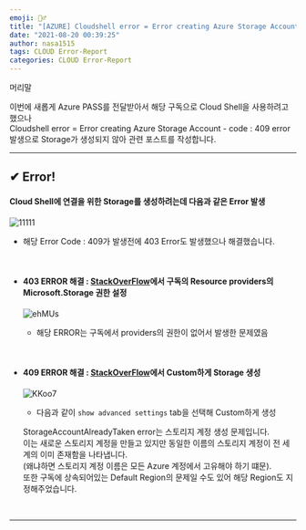 ```yaml
---
emoji: 🤦‍♂️
title: "[AZURE] Cloudshell error = Error creating Azure Storage Account - code : 409"
date: "2021-08-20 00:39:25"
author: nasa1515
tags: CLOUD Error-Report 
categories: CLOUD Error-Report
---
```



머리말  
  

이번에 새롭게 Azure PASS를 전달받아서 해당 구독으로 Cloud Shell을 사용하려고 했으나  
Cloudshell error = Error creating Azure Storage Account - code : 409 error   
발생으로 Storage가 생성되지 않아 관련 포스트를 작성합니다.  



--- 

## ✔ Error!

#### Cloud Shell에 연결을 위한 Storage를 생성하려는데 다음과 같은 Error 발생  
![11111](https://user-images.githubusercontent.com/69498804/112244518-cb5e4980-8c92-11eb-9688-bddeb6457fbf.JPG)

* 해당 Error Code : 409가 발생전에 403 Error도 발생했으나 해결했습니다.  


<br/>


* #### 403 ERROR 해결 : [StackOverFlow](https://stackoverflow.com/questions/44107943/unable-to-create-storage-for-persisting-account-files-in-azure-cloud-shell-cli)에서 구독의 Resource providers의 Microsoft.Storage 권한 설정  

    ![ehMUs](https://user-images.githubusercontent.com/69498804/112245160-b504bd80-8c93-11eb-96cc-11449ff92060.png)


    * 해당 ERROR는 구독에서 providers의 권한이 없어서 발생한 문제였음  

<br/>

* #### 409 ERROR 해결 : [StackOverFlow](https://stackoverflow.com/questions/60620035/unable-to-open-cloud-shell-because-of-storage-account-error)에서 Custom하게 Storage 생성    

    ![KKoo7](https://user-images.githubusercontent.com/69498804/112245280-e4b3c580-8c93-11eb-9514-14be46875521.png)

    * 다음과 같이 ``show advanced settings`` tab을 선택해 Custom하게 생성   

    StorageAccountAlreadyTaken error는 스토리지 계정 생성 문제입니다.    
    이는 새로운 스토리지 계정을 만들고 있지만 동일한 이름의 스토리지 계정이 전 세계의 이미 존재함을 나타냅니다.  
    (왜냐하면 스토리지 계정 이름은 모든 Azure 계정에서 고유해야 하기 떄문).  
    또한 구독에 상속되어있는 Default Region의 문제일 수도 있어 해당 Region도 지정해주었습니다.  


<br/>

---

```toc
```